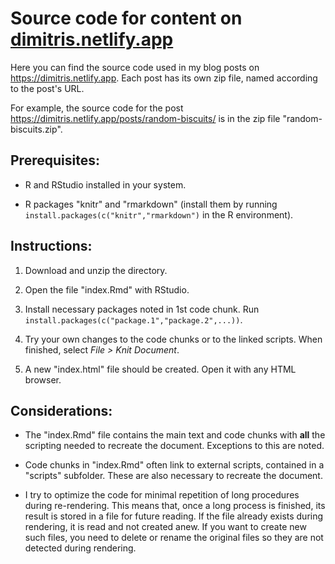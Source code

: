 # Source code for content on <a href="https://dimitris.netlify.app" target="_blank">dimitris.netlify.app</a>

Here you can find the source code used in my blog posts on <https://dimitris.netlify.app>. Each post has its own zip file, named according to the post's URL.

For example, the source code for the post <https://dimitris.netlify.app/posts/random-biscuits/> is in the zip file "random-biscuits.zip".

## Prerequisites:

- R and RStudio installed in your system.

- R packages "knitr" and "rmarkdown" (install them by running `install.packages(c("knitr","rmarkdown")` in the R environment).

## Instructions:

1. Download and unzip the directory.

2. Open the file "index.Rmd" with RStudio.

3. Install necessary packages noted in 1st code chunk. Run `install.packages(c("package.1","package.2",...))`.

4. Try your own changes to the code chunks or to the linked scripts. When finished, select *File > Knit Document*.

5. A new "index.html" file should be created. Open it with any HTML browser.

## Considerations:

- The "index.Rmd" file contains the main text and code chunks with **all** the scripting needed to recreate the document. Exceptions to this are noted.

- Code chunks in "index.Rmd" often link to external scripts, contained in a "scripts" subfolder. These are also necessary to recreate the document.

- I try to optimize the code for minimal repetition of long procedures during re-rendering.
This means that, once a long process is finished, its result is stored in a file for future reading.
If the file already exists during rendering, it is read and not created anew.
If you want to create new such files, you need to delete or rename the original files so they are not detected during rendering.
